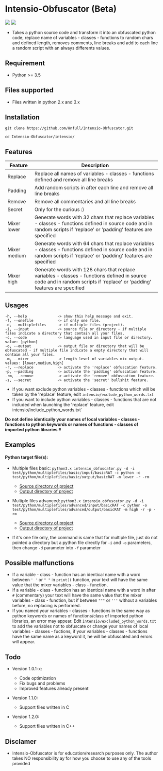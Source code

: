 # Intensio-Obfuscator (Beta)

![](https://img.shields.io/badge/Python-3.6-blue.svg)
![](https://img.shields.io/badge/Version-1.0.1-green.svg)

- Takes a python source code and transform it into an obfuscated python code, replace name of variables - classes - functions to random chars and defined length, removes comments, line breaks and add to each line a random script with an always differents values.

## Requirement
- Python >= 3.5

## Files supported
- Files written in python 2.x and 3.x 

## Installation
`git clone https://github.com/Hnfull/Intensio-Obfuscator.git`

`cd Intensio-Obfuscator/intensio/` 

## Features
| Feature | Description |
| ------ | ------ |
| Replace | Replace all names of variables - classes - functions defined and remove all line breaks |
| Padding | Add random scripts in after each line and remove all line breaks |
| Remove | Remove all commentaries and all line breaks |
| Secret | Only for the curious :) |
| Mixer lower | Generate words with 32 chars that replace variables - classes - functions defined in source code and in random scripts if 'replace' or 'padding' features are specified |
| Mixer medium | Generate words with 64 chars that replace variables - classes - functions defined in source code and in random scripts if 'replace' or 'padding' features are specified|
| Mixer high | Generate words with 128 chars that replace variables - classes - functions defined in source code and in random scripts if 'replace' or 'padding' features are specified |

## Usages
```
-h, --help              -> show this help message and exit.
-f, --onefile           -> if only one file.
-d, --multiplefiles     -> if multiple files (project).
-i, --input             -> source file or directory - if multiple files indicate a directory that contain all your files.
-c, --code              -> language used in input file or directory. value: [python]
-o, --output            -> output file or directory that will be obfuscated - if multiple file indicate a empty directory that will contain all your files.
-m, --mixer             -> length level of variables mix output. values: [lower,medium,high]
-r, --replace           -> activate the 'replace' obfuscation feature.
-p, --padding           -> activate the 'padding' obfuscation feature.
-rm, --remove           -> activate the 'remove' obfuscation feature.
-s, --secret            -> activate the 'secret' bullshit feature.
```
- If you want exclude python variables - classes - functions which will be taken by the 'replace' feature, edit `intensio/exclude_python_words.txt`
- If you want to include python variables - classes - functions that are not included when launching the 'replace' feature, edit intensio/include_python_words.txt`

**Do not define identically your names of local variables - classes - functions to python keywords or names of functions - classes of imported python libraries !!**

## Examples
#### Python target file(s):
- Multiple files basic: `python3.x intensio_obfuscator.py -d -i test/python/multiplefiles/basic/input/basicRAT -c python -o test/python/multiplefiles/basic/output/basicRAT -m lower -r -rm`
    - [Source directory of project](https://github.com/Hnfull/Intensio-Obfuscator/tree/master/intensio/test/python/multiplefiles/basic/input/basicRAT)
    - [Output directory of project](https://github.com/Hnfull/Intensio-Obfuscator/tree/master/intensio/test/python/multiplefiles/basic/output/basicRAT)
- Multiple files advanced: `python3.x intensio_obfuscator.py -d -i test/python/multiplefiles/advanced/input/basicRAT -c python -o test/python/multiplefiles/advanced/output/basicRAT -m high -r -p -rm`
    - [Source directory of project](https://github.com/Hnfull/Intensio-Obfuscator/tree/master/intensio/test/python/multiplefiles/advanced/input/basicRAT)
    - [Output directory of project](https://github.com/Hnfull/Intensio-Obfuscator/tree/master/intensio/test/python/multiplefiles/advanced/output/basicRAT)

- If it's one file only, the command is same that for multiple file, just do not pointed a directory but a python file directly for `-i` and `-o` parameters, then change `-d` parameter into `-f` parameter

## Possible malfunctions
- If a variable - class - function has an identical name with a word between `' '` or `" "` in `print()` function, your text will have the same value that the mixer variables - class - function.
-  If a variable - class - function has an identical name with a word  in after `#` (commentary) your text will have the same value that the mixer variables - class - function, but if between `"""` or `'''` without  a variables before, no replacing is performed.
- If you named your variables - classes - functions in the same way as python keywords or  names of functions/class of imported python libraries, an error may appear. Edit `intensio/excluded_python_words.txt` to add the variables not to obfuscate or change your names of local variables - classes - fuctions, if your variables - classes - functions  have the same name as a keyword it, he will be obfuscated and errors will appear.

## Todo
- Version 1.0.1-x:
    - Code optimization
    - Fix bugs and problems
    - Improved features already present
    
- Version 1.1.0:
    - Support files written in C
    
- Version 1.2.0:
    - Support files written in C++

## Disclamer
- Intensio-Obfuscator is for education/research purposes only. The author takes NO responsibility ay for how you choose to use any of the tools provided
